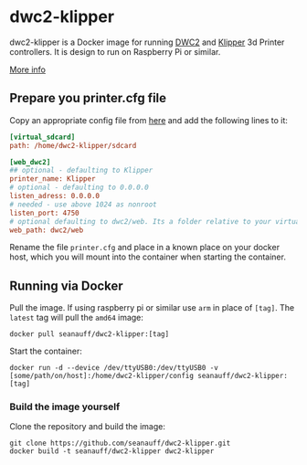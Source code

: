 # dwc2-klipper

dwc2-klipper is a Docker image for running [DWC2] and [Klipper] 3d Printer controllers. It is design to run on Raspberry Pi or similar.

[More info](https://klipper.info/klipper-+-dwc2-1/things-to-know-about-klipper-and-dwc2)

## Prepare you printer.cfg file

Copy an appropriate config file from [here](https://github.com/KevinOConnor/klipper/tree/master/config) and add the following lines to it:

```cfg
[virtual_sdcard]
path: /home/dwc2-klipper/sdcard

[web_dwc2]
## optional - defaulting to Klipper
printer_name: Klipper
# optional - defaulting to 0.0.0.0
listen_adress: 0.0.0.0
# needed - use above 1024 as nonroot
listen_port: 4750
# optional defaulting to dwc2/web. Its a folder relative to your virtual sdcard.
web_path: dwc2/web
```

Rename the file `printer.cfg` and place in a known place on your docker host, which you will mount into the container when starting the container.

## Running via Docker

Pull the image. If using raspberry pi or similar use `arm` in place of `[tag]`. The `latest` tag will pull the `amd64` image:

```shell
docker pull seanauff/dwc2-klipper:[tag]
```

Start the container:

```shell
docker run -d --device /dev/ttyUSB0:/dev/ttyUSB0 -v [some/path/on/host]:/home/dwc2-klipper/config seanauff/dwc2-klipper:[tag]
```

### Build the image yourself

Clone the repository and build the image:

```shell
git clone https://github.com/seanauff/dwc2-klipper.git
docker build -t seanauff/dwc2-klipper dwc2-klipper
```

[DWC2]: https://github.com/Stephan3/dwc2-for-klipper
[Klipper]: https://github.com/KevinOConnor/klipper
